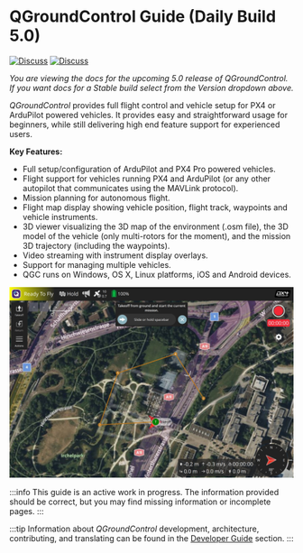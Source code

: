 # QGroundControl Guide (Daily Build 5.0)

[![Discuss](https://img.shields.io/badge/discuss-px4-ff69b4.svg)](http://discuss.px4.io/c/qgroundcontrol/qgroundcontrol-usage)
[![Discuss](https://img.shields.io/badge/discuss-ardupilot-ff69b4.svg)](http://discuss.ardupilot.org/c/ground-control-software/qgroundcontrol)

_You are viewing the docs for the upcoming 5.0 release of QGroundControl. If you want docs for a Stable build select from the Version dropdown above._

_QGroundControl_ provides full flight control and vehicle setup for PX4 or ArduPilot powered vehicles.
It provides easy and straightforward usage for beginners, while still delivering high end feature support for experienced users.

**Key Features:**

- Full setup/configuration of ArduPilot and PX4 Pro powered vehicles.
- Flight support for vehicles running PX4 and ArduPilot (or any other autopilot that communicates using the MAVLink protocol).
- Mission planning for autonomous flight.
- Flight map display showing vehicle position, flight track, waypoints and vehicle instruments.
- 3D viewer visualizing the 3D map of the environment (.osm file), the 3D model of the vehicle (only multi-rotors for the moment), and the mission 3D trajectory (including the waypoints).
- Video streaming with instrument display overlays.
- Support for managing multiple vehicles.
- QGC runs on Windows, OS X, Linux platforms, iOS and Android devices.

![](../../assets/quickstart/connected_vehicle.jpg)

:::info
This guide is an active work in progress.
The information provided should be correct, but you may find missing information or incomplete pages.
:::

:::tip
Information about _QGroundControl_ development, architecture, contributing, and translating can be found in the [Developer Guide](../qgc-dev-guide/index.md) section.
:::
